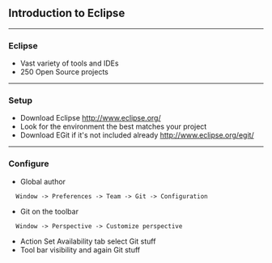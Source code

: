 ## Introduction to Eclipse

----------

### Eclipse
- Vast variety of tools and IDEs
- 250 Open Source projects

----------

### Setup
- Download Eclipse http://www.eclipse.org/
- Look for the environment the best matches your project
- Download EGit if it's not included already http://www.eclipse.org/egit/

----------

### Configure
- Global author
```
  Window -> Preferences -> Team -> Git -> Configuration
```
- Git on the toolbar
```
  Window -> Perspective -> Customize perspective
```
- Action Set Availability tab select Git stuff
- Tool bar visibility and again Git stuff
